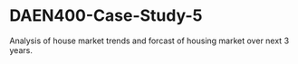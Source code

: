 # DAEN400-Case-Study-5
Analysis of house market trends and forcast of housing market over next 3 years.
